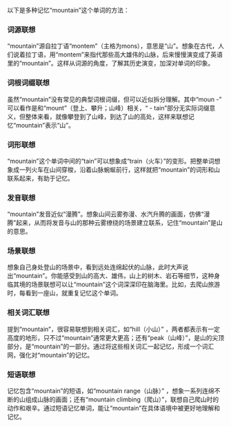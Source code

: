 以下是多种记忆“mountain”这个单词的方法：

### 词源联想
“mountain”源自拉丁语“montem”（主格为mons），意思是“山”。想象在古代，人们说着拉丁语，用“montem”来指代那些高大雄伟的山脉，后来慢慢演变成了英语里的“mountain”。这样从词源的角度，了解其历史演变，加深对单词的印象。

### 词根词缀联想
虽然“mountain”没有常见的典型词根词缀，但可以近似拆分理解。其中“moun -” 可以看作是和“mount”（登上、攀升；山峰）相关，“ - tain”部分无实际词缀意义，但整体来看，就像攀登到了山峰，到达了山的高处，这样来联想记忆“mountain”表示“山”。

### 词形联想
“mountain”这个单词中间的“tain”可以想象成“train（火车）”的变形。把整单词想象成一列火车在山间穿梭，沿着山脉蜿蜒前行，这样就把“mountain”的词形和山联系起来，有助于记忆。

### 发音联想
“mountain”发音近似“漫腾”。想象山间云雾弥漫、水汽升腾的画面，仿佛“漫腾”起来，从而将发音与山的那种云雾缭绕的场景建立联系，记住“mountain”是山的意思。

### 场景联想
想象自己身处登山的场景中，看到远处连绵起伏的山脉，此时大声说出“mountain”。你能感受到山的高大、雄伟，山上的树木、岩石等细节，这种身临其境的场景联想可以让“mountain”这个词深深印在脑海里。比如，去爬山旅游时，每看到一座山，就重复记忆这个单词。

### 相关词汇联想
提到“mountain”，很容易联想到相关词汇，如“hill（小山）” ，两者都表示有一定高度的地形，只不过“mountain”通常更大更高；还有“peak（山峰）”，是山的尖顶部分，是“mountain”的一部分。通过将这些相关词汇一起记忆，形成一个词汇网，强化对“mountain”的记忆。

### 短语联想
记忆包含“mountain”的短语，如“mountain range（山脉）” ，想象一系列连绵不断的山组成山脉的画面；还有“mountain climbing（爬山）”，联想自己爬山时的动作和艰辛。通过短语记忆单词，能让“mountain”在具体语境中被更好地理解和记忆。 